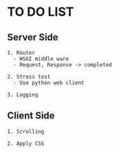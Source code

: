 # TO DO LIST

## Server Side
    1. Router
      - WSGI middle ware
      - Request, Response -> completed

    2. Stress test
      - Use python web client

    3. Logging

## Client Side
    1. Scrolling
    
    2. Apply CSS
